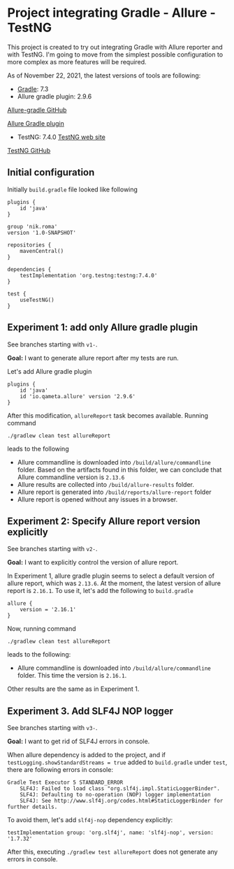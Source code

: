 # Project integrating Gradle - Allure - TestNG

This project is created to try out integrating Gradle with Allure reporter and with TestNG.
I'm going to move from the simplest possible configuration to more complex as more features will be required.

As of November 22, 2021, the latest versions of tools are following:
- [Gradle](https://gradle.org/): 7.3
- Allure gradle plugin: 2.9.6

[Allure-gradle GitHub](https://github.com/allure-framework/allure-gradle)

[Allure Gradle plugin](https://plugins.gradle.org/plugin/io.qameta.allure)


- TestNG: 7.4.0
[TestNG web site](https://testng.org/doc/)

[TestNG GitHub](https://github.com/cbeust/testng)

## Initial configuration
Initially `build.gradle` file looked like following
```
plugins {
    id 'java'
}

group 'nik.roma'
version '1.0-SNAPSHOT'

repositories {
    mavenCentral()
}

dependencies {
    testImplementation 'org.testng:testng:7.4.0'
}

test {
    useTestNG()
}
```
## Experiment 1: add only Allure gradle plugin
See branches starting with `v1-`.

**Goal:** I want to generate allure report after my tests are run.

Let's add Allure gradle plugin
```
plugins {
    id 'java'
    id 'io.qameta.allure' version '2.9.6'
}
```
After this modification, `allureReport` task becomes available.
Running command 
```
./gradlew clean test allureReport
``` 
leads to the following
* Allure commandline is downloaded into `/build/allure/commandline` folder. 
Based on the artifacts found in this folder, we can conclude that Allure commandline version is `2.13.6`
* Allure results are collected into `/build/allure-results` folder.
* Allure report is generated into `/build/reports/allure-report` folder
* Allure report is opened without any issues in a browser.

## Experiment 2: Specify Allure report version explicitly
See branches starting with `v2-`.

**Goal:** I want to explicitly control the version of allure report. 

In Experiment 1, allure gradle plugin seems to select 
a default version of allure report, which was `2.13.6`.
At the moment, the latest version of allure report is `2.16.1`.
To use it, let's add the following to `build.gradle`
```
allure {
    version = '2.16.1'
}
```
Now, running command
```
./gradlew clean test allureReport
``` 
leads to the following:
* Allure commandline is downloaded into `/build/allure/commandline` folder.
This time the version is `2.16.1`.

Other results are the same as in Experiment 1.

## Experiment 3. Add SLF4J NOP logger
See branches starting with `v3-`.

**Goal:** I want to get rid of SLF4J errors in console.

When allure dependency is added to the project, and if `testLogging.showStandardStreams = true` added to `build.gradle`
under `test`, there are following errors in console:
```
Gradle Test Executor 5 STANDARD_ERROR
    SLF4J: Failed to load class "org.slf4j.impl.StaticLoggerBinder".
    SLF4J: Defaulting to no-operation (NOP) logger implementation
    SLF4J: See http://www.slf4j.org/codes.html#StaticLoggerBinder for further details.
```
To avoid them, let's add `slf4j-nop` dependency explicitly:
```
testImplementation group: 'org.slf4j', name: 'slf4j-nop', version: '1.7.32'
```
After this, executing `./gradlew test allureReport` does not generate any errors in console.